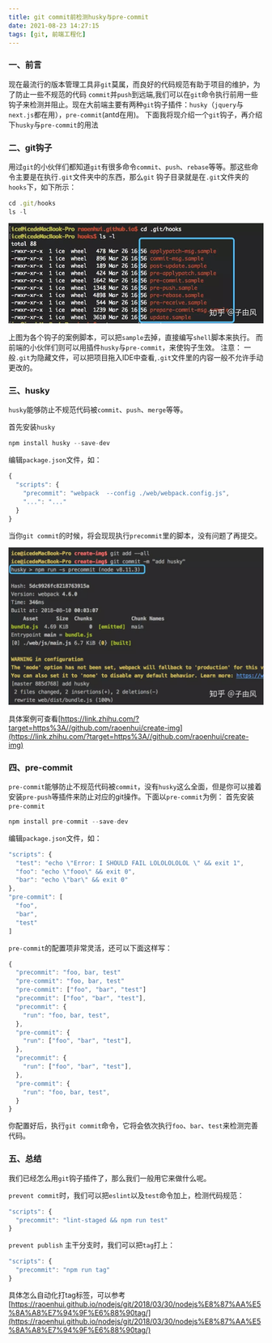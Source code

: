 ```yaml
---
title: git commit前检测husky与pre-commit
date: 2021-08-23 14:27:15
tags: [git, 前端工程化]
---
```


### 一、前言

现在最流行的版本管理工具非`git`莫属，而良好的代码规范有助于项目的维护，为了防止一些不规范的代码 `commit`并`push`到远端,我们可以在`git`命令执行前用一些钩子来检测并阻止。现在大前端主要有两种`git`钩子插件：`husky`（`jquery`与`next.js`都在用），`pre-commit`(antd在用)。
下面我将现介绍一个`git`钩子，再介绍下`husky`与`pre-commit`的用法

### 二、git钩子

用过`git`的小伙伴们都知道`git`有很多命令`commit`、`push`、`rebase`等等。那这些命令主要是在执行`.git`文件夹中的东西，那么`git` 钩子目录就是在`.git`文件夹的`hooks`下，如下所示：

```js
cd .git/hooks
ls -l
```

![](/images/page/husky/1.jpeg)

上图为各个钩子的案例脚本，可以把`sample`去掉，直接编写`shell`脚本来执行。
而前端的小伙伴们则可以用插件`husky`与`pre-commit`，来使钩子生效。
注意： 一般`.git`为隐藏文件，可以把项目拖入IDE中查看,`.git`文件里的内容一般不允许手动更改的。

<!--more-->

### 三、husky

`husky`能够防止不规范代码被`commit`、`push`、`merge`等等。

首先安装`husky`

```js
npm install husky --save-dev
```

编辑`package.json`文件，如：
```js
{
  "scripts": {
    "precommit": "webpack  --config ./web/webpack.config.js",
    "...": "..."
  }
}
```

当你`git commit`的时候，将会现现执行`precommit`里的脚本，没有问题了再提交。

![](/images/page/husky/2.jpeg)

具体案例可查看[https://link.zhihu.com/?target=https%3A//github.com/raoenhui/create-img](https://link.zhihu.com/?target=https%3A//github.com/raoenhui/create-img)

### 四、pre-commit

`pre-commit`能够防止不规范代码被`commit`，没有`husky`这么全面，但是你可以接着安装`pre-push`等插件来防止对应的git操作。下面以`pre-commit`为例：
首先安装`pre-commit`

```js
npm install pre-commit --save-dev
```

编辑`package.json`文件，如：

```js
"scripts": {
  "test": "echo \"Error: I SHOULD FAIL LOLOLOLOLOL \" && exit 1",
  "foo": "echo \"fooo\" && exit 0",
  "bar": "echo \"bar\" && exit 0"
},
"pre-commit": [
  "foo",
  "bar",
  "test"
]
```

`pre-commit`的配置项非常灵活，还可以下面这样写：

```js
{
  "precommit": "foo, bar, test"
  "pre-commit": "foo, bar, test"
  "pre-commit": ["foo", "bar", "test"]
  "precommit": ["foo", "bar", "test"],
  "precommit": {
    "run": "foo, bar, test",
  },
  "pre-commit": {
    "run": ["foo", "bar", "test"],
  },
  "precommit": {
    "run": ["foo", "bar", "test"],
  },
  "pre-commit": {
    "run": "foo, bar, test",
  }
}
```

你配置好后，执行`git commit`命令，它将会依次执行`foo`、`bar`、`test`来检测完善代码。

### 五、总结

我们已经怎么用`git`钩子插件了，那么我们一般用它来做什么呢。

`prevent commit`时，我们可以把`eslint`以及`test`命令加上，检测代码规范：

```js
"scripts": {
  "precommit": "lint-staged && npm run test"
}
```

`prevent publish` 主干分支时，我们可以把`tag`打上：

```js
"scripts": {
  "precommit": "npm run tag"
}
```

具体怎么自动化打tag标签，可以参考
[https://raoenhui.github.io/nodejs/git/2018/03/30/nodejs%E8%87%AA%E5%8A%A8%E7%94%9F%E6%88%90tag/](https://raoenhui.github.io/nodejs/git/2018/03/30/nodejs%E8%87%AA%E5%8A%A8%E7%94%9F%E6%88%90tag/)
